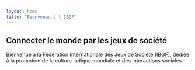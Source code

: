 ```yaml
---
layout: home
title: "Bienvenue à l'IBGF"
---
```


## Connecter le monde par les jeux de société

Bienvenue à la Fédération Internationale des Jeux de Société (IBGF), dédiée à la promotion de la culture ludique mondiale et des interactions sociales.